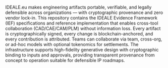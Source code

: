 IDEALE.eu makes engineering artifacts portable, verifiable, and legally defensible across organizations — with cryptographic provenance and zero vendor lock-in. This repository contains the IDEALE Evidence Framework (IEF) specifications and reference implementation that enables cross-tool collaboration (CAD/CAE/CAM/PLM) without information loss. Every artifact is cryptographically signed, every change is blockchain-anchored, and every contribution is attributed. Teams can collaborate via team, cross-org, or ad-hoc models with optional tokenomics for settlements. The infrastructure supports high-fidelity generative design with cryptographic binding to inputs and approvals, providing transparent provenance from concept to operation suitable for defensible IP roadmaps.
